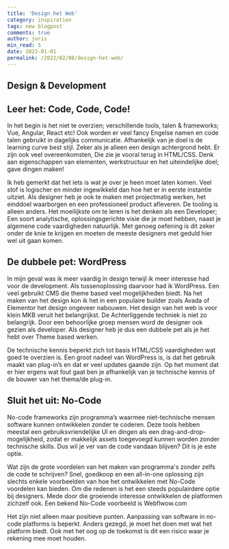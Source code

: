 ```yaml
---
title: 'Design het Web'
category: inspiration
tags: new blogpost
comments: true
author: joris
min_read: 5
date: 2022-01-01
permalink: /2022/02/08/design-het-web/
---
```


<!-- Section: Intro -->

## Design & Development

## Leer het: Code, Code, Code!
In het begin is het niet te overzien; verschillende tools, talen & frameworks; Vue, Angular, React etc!
Ook worden er veel fancy Engelse namen en code talen gebruikt in dagelijks communicatie. Afhankelijk van je doel is de learning curve best stijl. Zeker als je alleen een design achtergrond hebt. Er zijn ook veel overeenkomsten, Die zie je vooral terug in HTML/CSS. Denk aan eigenschappen van elementen, werkstructuur en het uiteindelijke doel; gave dingen maken!

Ik heb gemerkt dat het iets is wat je over je heen moet laten komen. Veel stof is logischer en minder ingewikkeld dan hoe het er in eerste instantie uitziet. Als designer heb je ook te maken met projectmatig werken, het einddoel waarborgen en een professioneel product afleveren. De tooling is alleen anders. 
Het moeilijkste om te leren is het denken als een Developer; Een soort analytische, oplossingsgerichte visie die je moet hebben, naast je algemene code vaardigheden natuurlijk. Met genoeg oefening is dit zeker onder de knie te krijgen en moeten de meeste designers met geduld hier wel uit gaan komen.


## De dubbele pet: WordPress
In mijn geval was ik meer vaardig in design terwijl ik meer interesse had voor de development. Als tussenoplossing daarvoor had ik WordPress.
Een veel gebruikt CMS die theme based veel mogelijkheden biedt. Na het maken van het design kon ik het in een populaire builder zoals Avada of Elementor het design ongeveer nabouwen. Het design van het web is voor klein MKB veruit het belangrijkst. De Achterliggende techniek is niet zo belangrijk. Door een behoorlijke groep mensen word de designer ook gezien als developer. Als designer heb je dus een dubbele pet als je het hebt over Theme based werken.

De technische kennis beperkt zich tot basis HTML/CSS vaardigheden wat goed te overzien is. Een groot nadeel van WordPress is, is dat het gebruik maakt van plug-in’s en dat er veel updates gaande zijn. Op het moment dat er hier ergens wat fout gaat ben je afhankelijk van je technische kennis of de bouwer van het thema/de plug-in.


## Sluit het uit: No-Code
No-code frameworks zijn programma’s waarmee niet-technische mensen software kunnen ontwikkelen zonder te coderen. Deze tools hebben meestal een gebruiksvriendelijke UI en dingen als een drag-and-drop-mogelijkheid, zodat er makkelijk assets toegevoegd kunnen worden zonder technische skills. Dus wil je ver van de code vandaan blijven? Dit is je este optie.

Wat zijn de grote voordelen van het maken van programma's zonder zelfs de code te schrijven? Snel, goedkoop en een all-in-one oplossing  zijn slechts enkele voorbeelden van hoe het ontwikkelen met No-Code voordelen kan bieden. Om die redenen is het een steeds populairdere optie bij designers. Mede door die groeiende interesse ontwikkelen de platformen zichzelf ook. Een bekend No-Code voorbeeld is Webflwow.com 

Het zijn niet alleen maar positieve punten. Aanpassing van software in no-code platforms is beperkt. Anders gezegd, je moet het doen met wat het platform biedt. Ook met het oog op de toekomst is dit een risico waar je rekening mee moet houden. 
